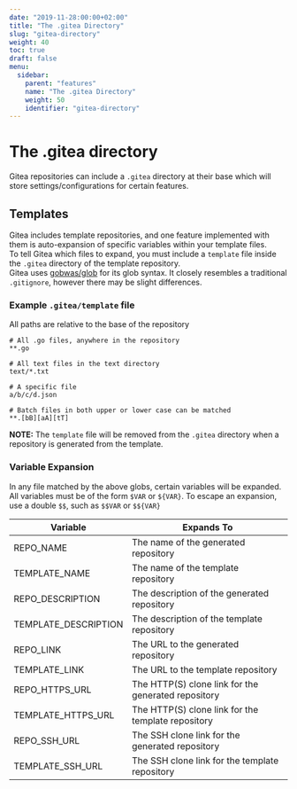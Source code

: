 ```yaml
---
date: "2019-11-28:00:00+02:00"
title: "The .gitea Directory"
slug: "gitea-directory"
weight: 40
toc: true
draft: false
menu:
  sidebar:
    parent: "features"
    name: "The .gitea Directory"
    weight: 50
    identifier: "gitea-directory"
---
```


# The .gitea directory
Gitea repositories can include a `.gitea` directory at their base which will store settings/configurations for certain features.

## Templates
Gitea includes template repositories, and one feature implemented with them is auto-expansion of specific variables within your template files.  
To tell Gitea which files to expand, you must include a `template` file inside the `.gitea` directory of the template repository.  
Gitea uses [gobwas/glob](https://github.com/gobwas/glob) for its glob syntax. It closely resembles a traditional `.gitignore`, however there may be slight differences.

### Example `.gitea/template` file  
All paths are relative to the base of the repository
```gitignore
# All .go files, anywhere in the repository
**.go

# All text files in the text directory
text/*.txt

# A specific file
a/b/c/d.json

# Batch files in both upper or lower case can be matched
**.[bB][aA][tT]
```
**NOTE:** The `template` file will be removed from the `.gitea` directory when a repository is generated from the template.

### Variable Expansion
In any file matched by the above globs, certain variables will be expanded.  
All variables must be of the form `$VAR` or `${VAR}`. To escape an expansion, use a double `$$`, such as `$$VAR` or `$${VAR}`

| Variable             | Expands To                                          |
|----------------------|-----------------------------------------------------|
| REPO_NAME            | The name of the generated repository                |
| TEMPLATE_NAME        | The name of the template repository                 |
| REPO_DESCRIPTION     | The description of the generated repository         |
| TEMPLATE_DESCRIPTION | The description of the template repository          |
| REPO_LINK            | The URL to the generated repository                 |
| TEMPLATE_LINK        | The URL to the template repository                  |
| REPO_HTTPS_URL       | The HTTP(S) clone link for the generated repository |
| TEMPLATE_HTTPS_URL   | The HTTP(S) clone link for the template repository  |
| REPO_SSH_URL         | The SSH clone link for the generated repository     |
| TEMPLATE_SSH_URL     | The SSH clone link for the template repository      |
